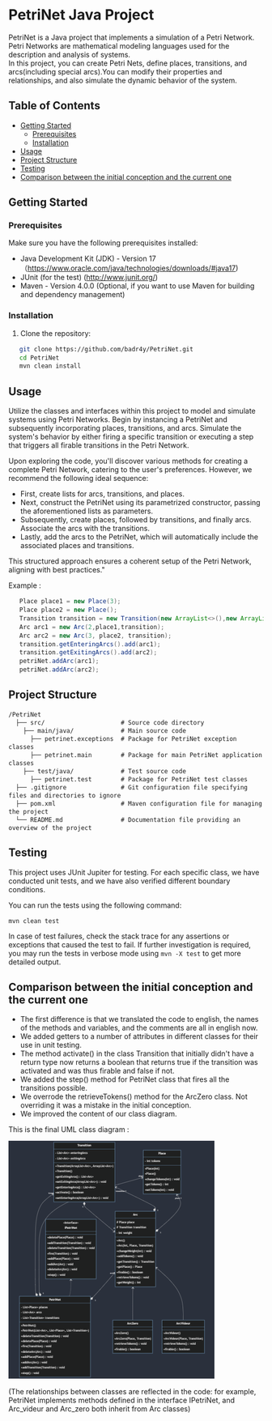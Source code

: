 # PetriNet Java Project
PetriNet is a Java project that implements a simulation of a Petri Network.  
Petri Networks are mathematical modeling languages used for the description and analysis of systems.  
In this project, you can create Petri Nets, define places, transitions, and arcs(including special arcs).You can modify their properties and relationships, and also simulate the dynamic behavior of the system.


## Table of Contents

- [Getting Started](#getting-started)
    - [Prerequisites](#prerequisites)
    - [Installation](#installation)
- [Usage](#usage)
- [Project Structure](#project-structure)
- [Testing](#testing)
- [Comparison between the initial conception and the current one](#conception)

## Getting Started

### Prerequisites

Make sure you have the following prerequisites installed:
- Java Development Kit (JDK) - Version 17 （https://www.oracle.com/java/technologies/downloads/#java17)
- JUnit (for the test) (http://www.junit.org/)
- Maven - Version 4.0.0 (Optional, if you want to use Maven for building and dependency management)

### Installation

1. Clone the repository:
```bash
   git clone https://github.com/badr4y/PetriNet.git 
   cd PetriNet
   mvn clean install
```

## Usage
Utilize the classes and interfaces within this project to model and simulate systems using Petri Networks. Begin by instancing a PetriNet and subsequently incorporating places, transitions, and arcs. Simulate the system's behavior by either firing a specific transition or executing a step that triggers all firable transitions in the Petri Network.

Upon exploring the code, you'll discover various methods for creating a complete Petri Network, catering to the user's preferences. However, we recommend the following ideal sequence:

- First, create lists for arcs, transitions, and places.
- Next, construct the PetriNet using its parametrized constructor, passing the aforementioned lists as parameters.
- Subsequently, create places, followed by transitions, and finally arcs.
Associate the arcs with the transitions.
- Lastly, add the arcs to the PetriNet, which will automatically include the associated places and transitions.

This structured approach ensures a coherent setup of the Petri Network, aligning with best practices."

Example :  
```java
   Place place1 = new Place(3);
   Place place2 = new Place();
   Transition transition = new Transition(new ArrayList<>(),new ArrayList<>());
   Arc arc1 = new Arc(2,place1,transition);
   Arc arc2 = new Arc(3, place2, transition);
   transition.getEnteringArcs().add(arc1);
   transition.getExitingArcs().add(arc2);
   petriNet.addArc(arc1);
   petriNet.addArc(arc2);
```

## Project Structure
```
/PetriNet
  ├── src/                     # Source code directory
    ├── main/java/             # Main source code
      ├── petrinet.exceptions  # Package for PetriNet exception classes
      ├── petrinet.main        # Package for main PetriNet application classes
    ├── test/java/             # Test source code
      ├── petrinet.test        # Package for PetriNet test classes
  ├── .gitignore               # Git configuration file specifying files and directories to ignore
  ├── pom.xml                  # Maven configuration file for managing the project
  └── README.md                # Documentation file providing an overview of the project
```

## Testing
This project uses JUnit Jupiter for testing. For each specific class, we have conducted unit tests, and we have also verified different boundary conditions.

You can run the tests using the following command:
```
mvn clean test
```
In case of test failures, check the stack trace for any assertions or exceptions that caused the test to fail. If further investigation is required, you may run the tests in verbose mode using `mvn -X test` to get more detailed output.
## Comparison between the initial conception and the current one
- The first difference is that we translated the code to english, the names of the methods and variables, and the comments are all in english now.   
- We added getters to a number of attributes in different classes for their use in unit testing.  
- The method activate() in the class Transition that initially didn't have a return type now returns a boolean that returns true if the transition was activated and was thus firable and false if not.  
- We added the step() method for PetriNet class that fires all the transitions possible.  
- We overrode the retrieveTokens() method for the ArcZero class. Not overriding it was a mistake in the initial conception.  
- We improved the content of our class diagram.

This is the final UML class diagram :

![classDiagram.png](classDiagram.png)

(The relationships between classes are reflected in the code: for example, PetriNet implements methods defined in the interface IPetriNet, and Arc_videur and Arc_zero both inherit from Arc classes)



